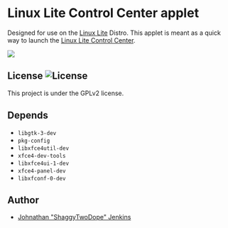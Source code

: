 # Linux Lite Control Center applet

Designed for use on the [Linux Lite](https://linuxliteos.com/) Distro. This 
applet is meant as a quick way to launch the [Linux Lite Control Center](https://github.com/linuxlite/litecontrolcenter).

![](http://i.imgur.com/lCSthWt.png)

## License ![License](https://img.shields.io/badge/license-GPLv2-green.svg)

This project is under the GPLv2 license.


## Depends

- ``libgtk-3-dev``
- ``pkg-config``
- ``libxfce4util-dev``
- ``xfce4-dev-tools``
- ``libxfce4ui-1-dev``
- ``xfce4-panel-dev``
- ``libxfconf-0-dev``

## Author
- [Johnathan "ShaggyTwoDope" Jenkins](https://github.com/shaggytwodope/)

